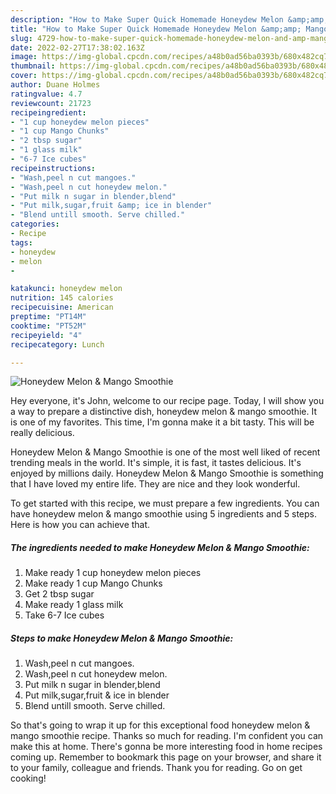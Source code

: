 ```yaml
---
description: "How to Make Super Quick Homemade Honeydew Melon &amp;amp; Mango Smoothie"
title: "How to Make Super Quick Homemade Honeydew Melon &amp;amp; Mango Smoothie"
slug: 4729-how-to-make-super-quick-homemade-honeydew-melon-and-amp-mango-smoothie
date: 2022-02-27T17:38:02.163Z
image: https://img-global.cpcdn.com/recipes/a48b0ad56ba0393b/680x482cq70/honeydew-melon-mango-smoothie-recipe-main-photo.jpg
thumbnail: https://img-global.cpcdn.com/recipes/a48b0ad56ba0393b/680x482cq70/honeydew-melon-mango-smoothie-recipe-main-photo.jpg
cover: https://img-global.cpcdn.com/recipes/a48b0ad56ba0393b/680x482cq70/honeydew-melon-mango-smoothie-recipe-main-photo.jpg
author: Duane Holmes
ratingvalue: 4.7
reviewcount: 21723
recipeingredient:
- "1 cup honeydew melon pieces"
- "1 cup Mango Chunks"
- "2 tbsp sugar"
- "1 glass milk"
- "6-7 Ice cubes"
recipeinstructions:
- "Wash,peel n cut mangoes."
- "Wash,peel n cut honeydew melon."
- "Put milk n sugar in blender,blend"
- "Put milk,sugar,fruit &amp; ice in blender"
- "Blend untill smooth. Serve chilled."
categories:
- Recipe
tags:
- honeydew
- melon
- 

katakunci: honeydew melon  
nutrition: 145 calories
recipecuisine: American
preptime: "PT14M"
cooktime: "PT52M"
recipeyield: "4"
recipecategory: Lunch

---
```



![Honeydew Melon &amp; Mango Smoothie](https://img-global.cpcdn.com/recipes/a48b0ad56ba0393b/680x482cq70/honeydew-melon-mango-smoothie-recipe-main-photo.jpg)

Hey everyone, it's John, welcome to our recipe page. Today, I will show you a way to prepare a distinctive dish, honeydew melon &amp; mango smoothie. It is one of my favorites. This time, I'm gonna make it a bit tasty. This will be really delicious.

Honeydew Melon &amp; Mango Smoothie is one of the most well liked of recent trending meals in the world. It's simple, it is fast, it tastes delicious. It's enjoyed by millions daily. Honeydew Melon &amp; Mango Smoothie is something that I have loved my entire life. They are nice and they look wonderful.




To get started with this recipe, we must prepare a few ingredients. You can have honeydew melon &amp; mango smoothie using 5 ingredients and 5 steps. Here is how you can achieve that.

<!--inarticleads1-->

##### The ingredients needed to make Honeydew Melon &amp; Mango Smoothie:

1. Make ready 1 cup honeydew melon pieces
1. Make ready 1 cup Mango Chunks
1. Get 2 tbsp sugar
1. Make ready 1 glass milk
1. Take 6-7 Ice cubes




<!--inarticleads2-->

##### Steps to make Honeydew Melon &amp; Mango Smoothie:

1. Wash,peel n cut mangoes.
1. Wash,peel n cut honeydew melon.
1. Put milk n sugar in blender,blend
1. Put milk,sugar,fruit &amp; ice in blender
1. Blend untill smooth. Serve chilled.




So that's going to wrap it up for this exceptional food honeydew melon &amp; mango smoothie recipe. Thanks so much for reading. I'm confident you can make this at home. There's gonna be more interesting food in home recipes coming up. Remember to bookmark this page on your browser, and share it to your family, colleague and friends. Thank you for reading. Go on get cooking!

